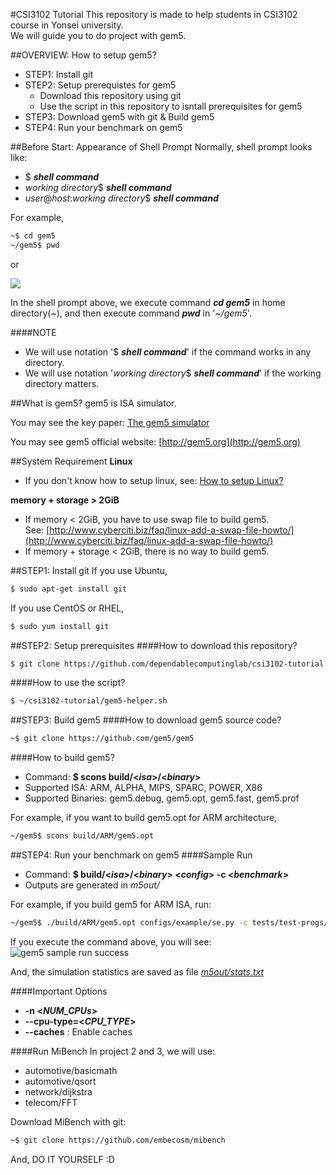 #CSI3102 Tutorial
This repository is made to help students in CSI3102 course in Yonsei university. <br />
We will guide you to do project with gem5.

##OVERVIEW: How to setup gem5?
- STEP1: Install git
- STEP2: Setup prerequistes for gem5
  - Download this repository using git
  - Use the script in this repository to isntall prerequisites for gem5
- STEP3: Download gem5 with git & Build gem5
- STEP4: Run your benchmark on gem5

##Before Start: Appearance of Shell Prompt
Normally, shell prompt looks like:
- $ ___shell command___
- _working directory_$ ___shell command___
- _user_@_host_:_working directory_$ ___shell command___

For example, 

```sh
~$ cd gem5
~/gem5$ pwd
```

or

![](http://dclab.yonsei.ac.kr/csi3102/shell-prompt.PNG)

In the shell prompt above, we execute command ___cd gem5___ in home directory(_~_), and then execute command ___pwd___ in '_~/gem5_'.

####NOTE
- We will use notation '$ ___shell command___' if the command works in any directory.
- We will use notation '_working directory_$ ___shell command___' if the working directory matters.

##What is gem5?
gem5 is ISA simulator.

You may see the key paper: [The gem5 simulator](http://dl.acm.org/citation.cfm?id=2024718)

You may see gem5 official website: [http://gem5.org](http://gem5.org)

<!-- We uploaded [our tutorial file](http://dclab.yonsei.ac.kr/csi3102/gem5-tutorial.pdf) to help you, also.-->

##System Requirement
**Linux**
- If you don't know how to setup linux, see: [How to setup Linux?](http://dclab.yonsei.ac.kr/csi3102/how-to-setup-linux.pdf)

**memory + storage > 2GiB**
- If memory < 2GiB, you have to use swap file to build gem5. <br />
  See: [http://www.cyberciti.biz/faq/linux-add-a-swap-file-howto/](http://www.cyberciti.biz/faq/linux-add-a-swap-file-howto/)
- If memory + storage < 2GiB, there is no way to build gem5.

##STEP1: Install git
If you use Ubuntu,
```sh
$ sudo apt-get install git
```

If you use CentOS or RHEL,
```sh
$ sudo yum install git
```

##STEP2: Setup prerequisites
####How to download this repository?
```sh
$ git clone https://github.com/dependablecomputinglab/csi3102-tutorial.git ~/csi3102-tutorial
```

####How to use the script?
```sh
$ ~/csi3102-tutorial/gem5-helper.sh
```

##STEP3: Build gem5
####How to download gem5 source code?
```sh
~$ git clone https://github.com/gem5/gem5
```

####How to build gem5?
- Command: **$ scons build/<*isa*>/<*binary*>**
- Supported ISA: ARM, ALPHA, MIPS, SPARC, POWER, X86
- Supported Binaries: gem5.debug, gem5.opt, gem5.fast, gem5.prof

For example, if you want to build gem5.opt for ARM architecture,
```sh
~/gem5$ scons build/ARM/gem5.opt
```

##STEP4: Run your benchmark on gem5
####Sample Run
- Command: **$ build/<_isa_>/<_binary_> <_config_> -c <_benchmark_>**
- Outputs are generated in _m5out/_

For example, if you build gem5 for ARM ISA, run:
```sh
~/gem5$ ./build/ARM/gem5.opt configs/example/se.py -c tests/test-progs/hello/bin/arm/linux/hello
```

If you execute the command above, you will see:
![gem5 sample run success](http://dclab.yonsei.ac.kr/csi3102/gem5-sample-run-success.PNG)

And, the simulation statistics are saved as file [_m5out/stats.txt_](http://dclab.yonsei.ac.kr/csi3102/stats.txt)

####Important Options

- **-n <_NUM_CPUs_>**
- **--cpu-type=<_CPU\_TYPE_>**
- **--caches** : Enable caches


####Run MiBench
In project 2 and 3, we will use:
- automotive/basicmath
- automotive/qsort
- network/dijkstra
- telecom/FFT

Download MiBench with git:
```sh
~$ git clone https://github.com/embecosm/mibench
```

And, DO IT YOURSELF :D
